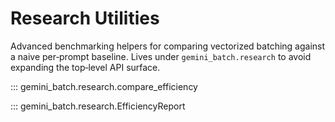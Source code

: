 # Research Utilities

Advanced benchmarking helpers for comparing vectorized batching against a naive per‑prompt baseline. Lives under `gemini_batch.research` to avoid expanding the top‑level API surface.

::: gemini_batch.research.compare_efficiency

::: gemini_batch.research.EfficiencyReport
